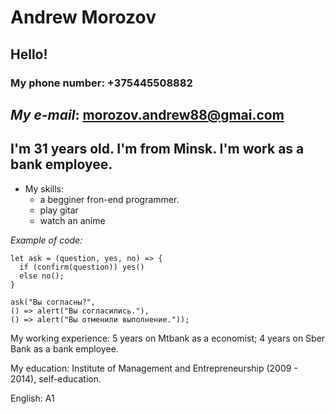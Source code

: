# Andrew Morozov

## Hello!

### My phone number: +375445508882
*My e-mail*: morozov.andrew88@gmai.com
---
I'm 31 years old. I'm from **Minsk**.
I'm work as a bank employee. 
---



* My skills: 
    + a begginer fron-end programmer.
    + play gitar
    + watch an anime

*Example of code:*


```
let ask = (question, yes, no) => {
  if (confirm(question)) yes()
  else no(); 
} 

ask("Вы согласны?",
() => alert("Вы согласились."),
() => alert("Вы отменили выполнение.")); 
```


My working experience: 5 years on Mtbank as a economist; 4 years on Sber Bank as a bank employee.

My education: Institute of Management and Entrepreneurship (2009 - 2014), self-education.

English: A1
